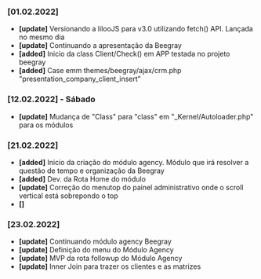 ### [01.02.2022]
- __[update]__ Versionando a lilooJS para v3.0 utilizando fetch() API. Lançada no mesmo dia
- __[update]__ Continuando a apresentação da Beegray
- __[added]__ Inicio da class Client/Check() em APP testada no projeto beegray
- __[added]__ Case emm themes/beegray/ajax/crm.php "presentation_company_client_insert"

### [12.02.2022] - Sábado
- __[update]__ Mudança de "Class" para "class" em "_Kernel/Autoloader.php" para os módulos

### [21.02.2022]
- __[added]__ Inicio da criação do módulo agency. Módulo que irá resolver a questão de tempo e organização da Beegray
- __[added]__ Dev. da Rota Home do módulo
- __[update]__ Correção do menutop do painel administrativo onde o scroll vertical está sobrepondo o top
- __[]__

### [23.02.2022]
- __[update]__ Continuando módulo agency Beegray
- __[update]__ Definição do menu do Módulo Agency
- __[update]__ MVP da rota followup do Módulo Agency 
- __[update]__ Inner Join para trazer os clientes e as matrizes